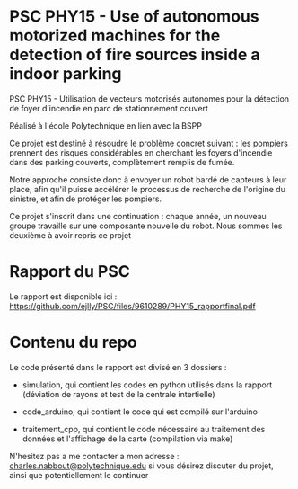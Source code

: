 # PSC PHY15 - Use of autonomous motorized machines for the detection of fire sources inside a indoor parking

PSC PHY15 - Utilisation de vecteurs motorisés autonomes pour la détection de foyer d’incendie en parc de stationnement couvert

Réalisé à l'école Polytechnique en lien avec la BSPP

Ce projet est destiné à résoudre le problème concret suivant : les pompiers prennent des risques considérables en cherchant les foyers d'incendie dans des parking couverts, complètement remplis de fumée.

Notre approche consiste donc à envoyer un robot bardé de capteurs à leur place, afin qu'il puisse accélérer le processus de recherche de l'origine du sinistre, et afin de protéger les pompiers.

Ce projet s'inscrit dans une continuation : chaque année, un nouveau groupe travaille sur une composante nouvelle du robot. Nous sommes les deuxième à avoir repris ce projet


# Rapport du PSC

Le rapport est disponible ici : https://github.com/ejlly/PSC/files/9610289/PHY15_rapportfinal.pdf

# Contenu du repo

Le code présenté dans le rapport est divisé en 3 dossiers :

- simulation, qui contient les codes en python utilisés dans la rapport (déviation de rayons et test de la centrale intertielle)
  
- code_arduino, qui contient le code qui est compilé sur l'arduino
  
- traitement_cpp, qui contient le code nécessaire au traitement des données et l'affichage de la carte (compilation via make)

N'hesitez pas a me contacter a mon adresse : charles.nabbout@polytechnique.edu si vous désirez discuter du projet, ainsi que potentiellement le continuer
